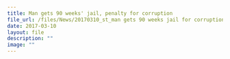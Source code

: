```yaml
---
title: Man gets 90 weeks' jail, penalty for corruption
file_url: /files/News/20170310_st_man gets 90 weeks jail for corruption.pdf
date: 2017-03-10
layout: file
description: ""
image: ""
---
```

